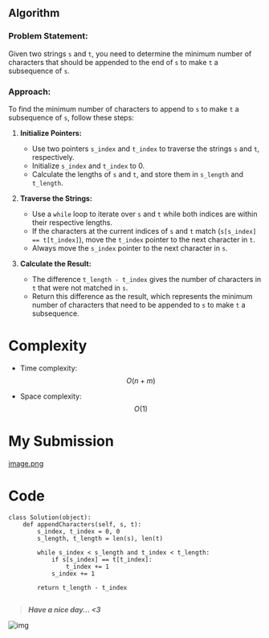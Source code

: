 ## Algorithm

### Problem Statement:
Given two strings `s` and `t`, you need to determine the minimum number of characters that should be appended to the end of `s` to make `t` a subsequence of `s`.

### Approach:
To find the minimum number of characters to append to `s` to make `t` a subsequence of `s`, follow these steps:

1. **Initialize Pointers:**
   - Use two pointers `s_index` and `t_index` to traverse the strings `s` and `t`, respectively.
   - Initialize `s_index` and `t_index` to 0.
   - Calculate the lengths of `s` and `t`, and store them in `s_length` and `t_length`.

2. **Traverse the Strings:**
   - Use a `while` loop to iterate over `s` and `t` while both indices are within their respective lengths.
   - If the characters at the current indices of `s` and `t` match (`s[s_index] == t[t_index]`), move the `t_index` pointer to the next character in `t`.
   - Always move the `s_index` pointer to the next character in `s`.

3. **Calculate the Result:**
   - The difference `t_length - t_index` gives the number of characters in `t` that were not matched in `s`.
   - Return this difference as the result, which represents the minimum number of characters that need to be appended to `s` to make `t` a subsequence.

# Complexity
- Time complexity: $$O(n + m)$$
<!-- Add your time complexity here, e.g. $$O(n)$$ -->

- Space complexity: $$O(1)$$
<!-- Add your space complexity here, e.g. $$O(n)$$ -->
# My Submission
<a href = https://leetcode.com/problems/append-characters-to-string-to-make-subsequence/submissions/1277066629/>[image.png](https://assets.leetcode.com/users/images/8ec17585-80fb-4276-839a-8619df914962_1717479171.4278662.png)</a>
# Code
```
class Solution(object):
    def appendCharacters(self, s, t):
        s_index, t_index = 0, 0
        s_length, t_length = len(s), len(t)
    
        while s_index < s_length and t_index < t_length:
            if s[s_index] == t[t_index]:
                t_index += 1
            s_index += 1
    
        return t_length - t_index
        
```
>***Have a nice day... <3***

![img](https://i.imgflip.com/415oth.gif)
